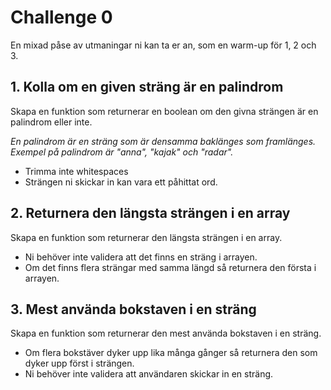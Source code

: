 # Challenge 0

En mixad påse av utmaningar ni kan ta er an, som en warm-up för 1, 2 och 3.

## 1. Kolla om en given sträng är en palindrom

Skapa en funktion som returnerar en boolean om den givna strängen är en palindrom eller inte.

_En palindrom är en sträng som är densamma baklänges som framlänges. Exempel på palindrom är "anna", "kajak" och "radar"._

- Trimma inte whitespaces
- Strängen ni skickar in kan vara ett påhittat ord.

## 2. Returnera den längsta strängen i en array

Skapa en funktion som returnerar den längsta strängen i en array.

- Ni behöver inte validera att det finns en sträng i arrayen.
- Om det finns flera strängar med samma längd så returnera den första i arrayen.

## 3. Mest använda bokstaven i en sträng

Skapa en funktion som returnerar den mest använda bokstaven i en sträng.

- Om flera bokstäver dyker upp lika många gånger så returnera den som dyker upp först i strängen.
- Ni behöver inte validera att användaren skickar in en sträng.